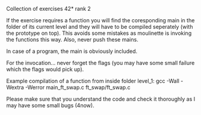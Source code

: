 Collection of exercises 42* rank 2

If the exercise requires a function you will find the coresponding main in the folder of its current level and they will have to be compiled seperately (with the prototype on top).
This avoids some mistakes as moulinette is invoking the functions this way.
Also, never push these mains.

In case of a program, the main is obviously included.

For the invocation... never forget the flags (you may have some small failure which the flags would pick up).

Example compilation of a function from inside folder level_1:
gcc -Wall -Wextra -Werror main_ft_swap.c ft_swap/ft_swap.c  

Please make sure that you understand the code and check it thoroughly as I may have some small bugs (4now).

